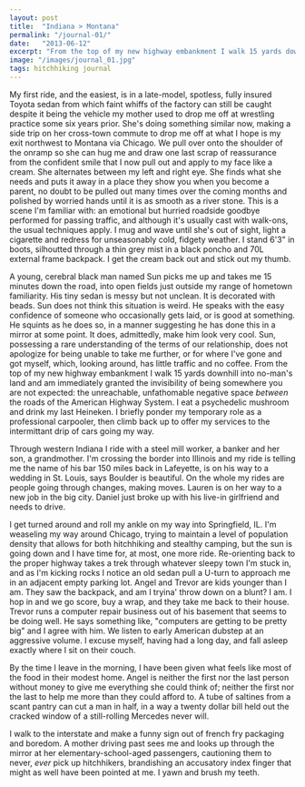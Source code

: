 ```yaml
---
layout: post
title:  "Indiana > Montana"
permalink: "/journal-01/"
date:   "2013-06-12"
excerpt: "From the top of my new highway embankment I walk 15 yards downhill into no-man's land and am immediately granted the invisibility of being somewhere you are not expected: the unreachable, unfathomable negative space <i>between</i> the roads of the American Highway System. I eat a psychedelic mushroom and drink my last Heineken. I briefly ponder my temporary role as a professional carpooler, then climb back up to offer my services to the intermittant drip of cars going my way. (Part I)"
image: "/images/journal_01.jpg"
tags: hitchhiking journal
---
```


My first ride, and the easiest, is in a late-model, spotless, fully insured Toyota sedan from which faint whiffs of the factory can still be caught despite it being the vehicle my mother used to drop me off at wrestling practice some six years prior. She's doing something similar now, making a side trip on her cross-town commute to drop me off at what I hope is my exit northwest to Montana via Chicago. We pull over onto the shoulder of the onramp so she can hug me and draw one last scrap of reassurance from the confident smile that I now pull out and apply to my face like a cream. She alternates between my left and right eye. She finds what she needs and puts it away in a place they show you when you become a parent, no doubt to be pulled out many times over the coming months and polished by worried hands until it is as smooth as a river stone. This is a scene I'm familiar with: an emotional but hurried roadside goodbye performed for passing traffic, and although it's usually cast with walk-ons, the usual techniques apply. I mug and wave until she's out of sight, light a cigarette and redress for unseasonably cold, fidgety weather. I stand 6'3" in boots, silhoutted through a thin grey mist in a black poncho and 70L external frame backpack. I get the cream back out and stick out my thumb.

A young, cerebral black man named Sun picks me up and takes me 15 minutes down the road, into open fields just outside my range of hometown familiarity. His tiny sedan is messy but not unclean. It is decorated with beads. Sun does not think this situation is weird. He speaks with the easy confidence of someone who occasionally gets laid, or is good at something. He squints as he does so, in a manner suggesting he has done this in a mirror at some point. It does, admittedly, make him look very cool. Sun, possessing a rare understanding of the terms of our relationship, does not apologize for being unable to take me further, or for where I've gone and got myself, which, looking around, has little traffic and no coffee. From the top of my new highway embankment I walk 15 yards downhill into no-man's land and am immediately granted the invisibility of being somewhere you are not expected: the unreachable, unfathomable negative space _between_ the roads of the American Highway System. I eat a psychedelic mushroom and drink my last Heineken. I briefly ponder my temporary role as a professional carpooler, then climb back up to offer my services to the intermittant drip of cars going my way.

Through western Indiana I ride with a steel mill worker, a banker and her son, a grandmother. I'm crossing the border into Illinois and my ride is telling me the name of his bar 150 miles back in Lafeyette, is on his way to a wedding in St. Louis, says Boulder is beautiful. On the whole my rides are people going through changes, making moves. Lauren is on her way to a new job in the big city. Daniel just broke up with his live-in girlfriend and needs to drive.

I get turned around and roll my ankle on my way into Springfield, IL. I'm weaseling my way around Chicago, trying to maintain a level of population density that allows for both hitchhiking and stealthy camping, but the sun is going down and I have time for, at most, one more ride. Re-orienting back to the proper highway takes a trek through whatever sleepy town I'm stuck in, and as I'm kicking rocks I notice an old sedan pull a U-turn to approach me in an adjacent empty parking lot. Angel and Trevor are kids younger than I am. They saw the backpack, and am I tryina' throw down on a blunt? I am. I hop in and we go score, buy a wrap, and they take me back to their house. Trevor runs a computer repair business out of his basement that seems to be doing well. He says something like, "computers are getting to be pretty big" and I agree with him. We listen to early American dubstep at an aggressive volume. I excuse myself, having had a long day, and fall asleep exactly where I sit on their couch.

By the time I leave in the morning, I have been given what feels like most of the food in their modest home. Angel is neither the first nor the last person without money to give me everything she could think of; neither the first nor the last to help me more than they could afford to. A tube of saltines from a scant pantry can cut a man in half, in a way a twenty dollar bill held out the cracked window of a still-rolling Mercedes never will.

I walk to the interstate and make a funny sign out of french fry packaging and boredom. A mother driving past sees me and looks up through the mirror at her elementary-school-aged passengers, cautioning them to never, _ever_  pick up hitchhikers, brandishing an accusatory index finger that might as well have been pointed at me. I yawn and brush my teeth.
